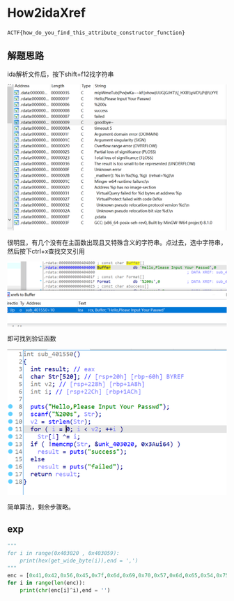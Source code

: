 # How2idaXref

`ACTF{how_do_you_find_this_attribute_constructor_function}`

## 解题思路

ida解析文件后，按下shift+f12找字符串

![image-20210203091748780](wppics/image-20210203091748780.png)

很明显，有几个没有在主函数出现且又特殊含义的字符串。点过去，选中字符串，然后按下ctrl+x查找交叉引用

![image-20210203091856098](wppics/image-20210203091856098.png)

即可找到验证函数

![image-20210203091921150](wppics/image-20210203091921150.png)

简单算法，剩余步骤略。

## exp

```python
"""
for i in range(0x403020 , 0x403059):
    print(hex(get_wide_byte(i)),end = ',')
"""
enc = [0x41,0x42,0x56,0x45,0x7f,0x6d,0x69,0x70,0x57,0x6d,0x65,0x54,0x75,0x62,0x7b,0x50,0x76,0x78,0x7c,0x77,0x4b,0x61,0x7e,0x7e,0x6b,0x46,0x7b,0x6f,0x68,0x6f,0x77,0x7d,0x55,0x55,0x47,0x7c,0x47,0x4a,0x48,0x54,0x5c,0x5b,0x5f,0x48,0x58,0x42,0x5c,0x70,0x56,0x44,0x5c,0x50,0x40,0x5c,0x59,0x59,0x45]
for i in range(len(enc)):
    print(chr(enc[i]^i),end = '')
```

